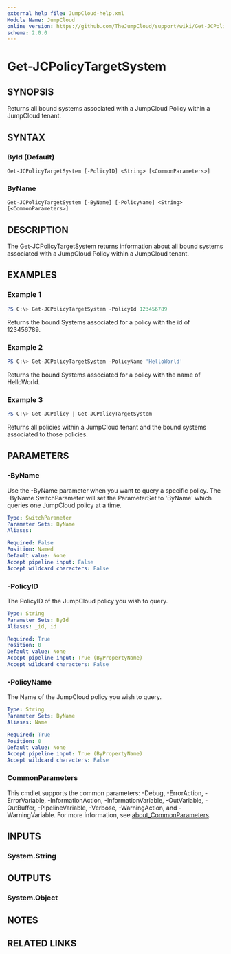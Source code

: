 ```yaml
---
external help file: JumpCloud-help.xml
Module Name: JumpCloud
online version: https://github.com/TheJumpCloud/support/wiki/Get-JCPolicyTargetSystem
schema: 2.0.0
---
```


# Get-JCPolicyTargetSystem

## SYNOPSIS
Returns all bound systems associated with a JumpCloud Policy within a JumpCloud tenant.

## SYNTAX

### ById (Default)
```
Get-JCPolicyTargetSystem [-PolicyID] <String> [<CommonParameters>]
```

### ByName
```
Get-JCPolicyTargetSystem [-ByName] [-PolicyName] <String> [<CommonParameters>]
```

## DESCRIPTION
The Get-JCPolicyTargetSystem returns information about all bound systems associated with a JumpCloud Policy within a JumpCloud tenant.

## EXAMPLES

### Example 1
```powershell
PS C:\> Get-JCPolicyTargetSystem -PolicyId 123456789
```

Returns the bound Systems associated for a policy with the id of 123456789.

### Example 2
```powershell
PS C:\> Get-JCPolicyTargetSystem -PolicyName 'HelloWorld'
```

Returns the bound Systems associated for a policy with the name of HelloWorld.

### Example 3
```powershell
PS C:\> Get-JCPolicy | Get-JCPolicyTargetSystem
```

Returns all policies within a JumpCloud tenant and the bound systems associated to those policies.

## PARAMETERS

### -ByName
Use the -ByName parameter when you want to query a specific policy.
The -ByName SwitchParameter will set the ParameterSet to 'ByName' which queries one JumpCloud policy at a time.

```yaml
Type: SwitchParameter
Parameter Sets: ByName
Aliases:

Required: False
Position: Named
Default value: None
Accept pipeline input: False
Accept wildcard characters: False
```

### -PolicyID
The PolicyID of the JumpCloud policy you wish to query.

```yaml
Type: String
Parameter Sets: ById
Aliases: _id, id

Required: True
Position: 0
Default value: None
Accept pipeline input: True (ByPropertyName)
Accept wildcard characters: False
```

### -PolicyName
The Name of the JumpCloud policy you wish to query.

```yaml
Type: String
Parameter Sets: ByName
Aliases: Name

Required: True
Position: 0
Default value: None
Accept pipeline input: True (ByPropertyName)
Accept wildcard characters: False
```

### CommonParameters
This cmdlet supports the common parameters: -Debug, -ErrorAction, -ErrorVariable, -InformationAction, -InformationVariable, -OutVariable, -OutBuffer, -PipelineVariable, -Verbose, -WarningAction, and -WarningVariable. For more information, see [about_CommonParameters](http://go.microsoft.com/fwlink/?LinkID=113216).

## INPUTS

### System.String
## OUTPUTS

### System.Object
## NOTES

## RELATED LINKS
